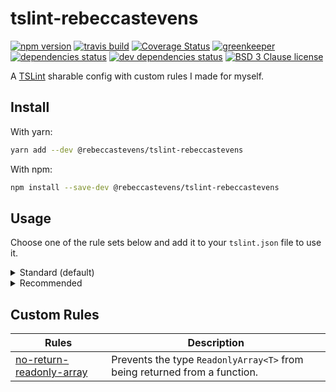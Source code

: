 # tslint-rebeccastevens

[![npm version][version-badge]][version-link]
[![travis build][travis-badge]][travis-link]
[![Coverage Status][coverage-badge]][coverage-link]
[![greenkeeper][greenkeeper-badge]][greenkeeper-link]
[![dependencies status][david-badge]][david-link]
[![dev dependencies status][david-dev-badge]][david-dev-link]
[![BSD 3 Clause license][license-badge]][license-link]

A [TSLint](https://palantir.github.io/tslint/) sharable config with custom rules I made for myself.

## Install

With yarn:

```sh
yarn add --dev @rebeccastevens/tslint-rebeccastevens
```

With npm:

```sh
npm install --save-dev @rebeccastevens/tslint-rebeccastevens
```

## Usage

Choose one of the rule sets below and add it to your `tslint.json` file to use it.

<details>
<summary>Standard (default)</summary>

The standard rule set contains all the custom rules defined by this project with a default configuration set for each.

`tslint.json` config:

```json
{
  "extends": [
    "@rebeccastevens/tslint-rebeccastevens"
  ]
}
```
</details>

<details>
<summary>Recommended</summary>

The recommended rule set not only contains custom rules from this project but also from many other projects as well as the default rule set.

This rule set is a useful starting point for a new project.

`tslint.json` config:

```json
{
  "extends": [
    "@rebeccastevens/tslint-rebeccastevens/ruleset-recommended"
  ]
}
```
</details>

## Custom Rules

Rules | Description
----- | -----------
[no-return-readonly-array](./docs/no-return-readonly-array.md) | Prevents the type `ReadonlyArray<T>` from being returned from a function.

<!-- Badge urls -->

[version-badge]: https://img.shields.io/npm/v/@rebeccastevens/tslint-rebeccastevens.svg?logo=npm&style=flat-square
[travis-badge]: https://img.shields.io/travis/com/RebeccaStevens/tslint-rebeccastevens/master.svg?logo=travis&style=flat-square
[greenkeeper-badge]: https://badges.greenkeeper.io/RebeccaStevens/tslint-rebeccastevens.svg?style=flat-square
[david-badge]: https://img.shields.io/david/RebeccaStevens/tslint-rebeccastevens.svg?logo=david&style=flat-square
[david-dev-badge]: https://img.shields.io/david/dev/RebeccaStevens/tslint-rebeccastevens.svg?logo=david&style=flat-square
[coverage-badge]:
https://img.shields.io/coveralls/github/RebeccaStevens/tslint-rebeccastevens/master.svg?style=flat-square
[license-badge]: https://img.shields.io/github/license/RebeccaStevens/tslint-rebeccastevens.svg?style=flat-square

<!-- Badge Link urls -->

[version-link]: https://www.npmjs.com/package/@rebeccastevens/tslint-rebeccastevens
[travis-link]: https://travis-ci.com/RebeccaStevens/tslint-rebeccastevens
[greenkeeper-link]: https://greenkeeper.io/
[david-link]: https://david-dm.org/RebeccaStevens/tslint-rebeccastevens
[david-dev-link]: https://david-dm.org/RebeccaStevens/tslint-rebeccastevens?type=dev
[coverage-link]: https://coveralls.io/github/RebeccaStevens/tslint-rebeccastevens?branch=master
[license-link]: https://opensource.org/licenses/BSD-3-Clause
